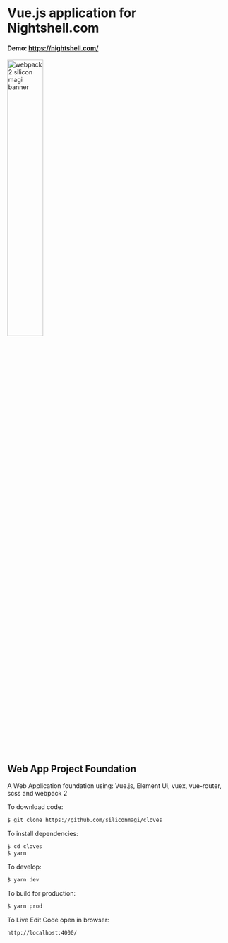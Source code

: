 # Vue.js application for Nightshell.com 
#### Demo: https://nightshell.com/

<img src="https://cdn.rawgit.com/siliconmagi/pictures/master/proto-min.svg" alt="webpack 2 silicon magi banner" align="center" width="40%" />
<br />

## Web App Project Foundation 
A Web Application foundation using: Vue.js, Element Ui, vuex, vue-router, scss and webpack 2 

To download code:

```bash
$ git clone https://github.com/siliconmagi/cloves
```

To install dependencies:

```bash
$ cd cloves
$ yarn 
```

To develop:

```bash
$ yarn dev 
```

To build for production:

```bash
$ yarn prod 
```

To Live Edit Code open in browser:

```bash
http://localhost:4000/
```
